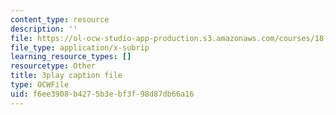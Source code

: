 ```yaml
---
content_type: resource
description: ''
file: https://ol-ocw-studio-app-production.s3.amazonaws.com/courses/18-01sc-single-variable-calculus-fall-2010/f6ee3908b4275b3ebf3f98d87db66a16_ed-rB3k_56U.vtt
file_type: application/x-subrip
learning_resource_types: []
resourcetype: Other
title: 3play caption file
type: OCWFile
uid: f6ee3908-b427-5b3e-bf3f-98d87db66a16
---
```

